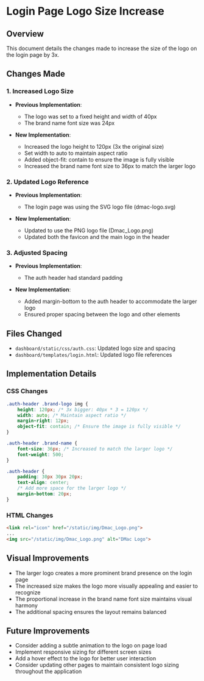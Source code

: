 # Login Page Logo Size Increase

## Overview
This document details the changes made to increase the size of the logo on the login page by 3x.

## Changes Made

### 1. Increased Logo Size
- **Previous Implementation**: 
  - The logo was set to a fixed height and width of 40px
  - The brand name font size was 24px

- **New Implementation**:
  - Increased the logo height to 120px (3x the original size)
  - Set width to auto to maintain aspect ratio
  - Added object-fit: contain to ensure the image is fully visible
  - Increased the brand name font size to 36px to match the larger logo

### 2. Updated Logo Reference
- **Previous Implementation**:
  - The login page was using the SVG logo file (dmac-logo.svg)

- **New Implementation**:
  - Updated to use the PNG logo file (Dmac_Logo.png)
  - Updated both the favicon and the main logo in the header

### 3. Adjusted Spacing
- **Previous Implementation**:
  - The auth header had standard padding

- **New Implementation**:
  - Added margin-bottom to the auth header to accommodate the larger logo
  - Ensured proper spacing between the logo and other elements

## Files Changed
- `dashboard/static/css/auth.css`: Updated logo size and spacing
- `dashboard/templates/login.html`: Updated logo file references

## Implementation Details

### CSS Changes
```css
.auth-header .brand-logo img {
    height: 120px; /* 3x bigger: 40px * 3 = 120px */
    width: auto; /* Maintain aspect ratio */
    margin-right: 12px;
    object-fit: contain; /* Ensure the image is fully visible */
}

.auth-header .brand-name {
    font-size: 36px; /* Increased to match the larger logo */
    font-weight: 500;
}

.auth-header {
    padding: 30px 30px 20px;
    text-align: center;
    /* Add more space for the larger logo */
    margin-bottom: 20px;
}
```

### HTML Changes
```html
<link rel="icon" href="/static/img/Dmac_Logo.png">
...
<img src="/static/img/Dmac_Logo.png" alt="DMac Logo">
```

## Visual Improvements
- The larger logo creates a more prominent brand presence on the login page
- The increased size makes the logo more visually appealing and easier to recognize
- The proportional increase in the brand name font size maintains visual harmony
- The additional spacing ensures the layout remains balanced

## Future Improvements
- Consider adding a subtle animation to the logo on page load
- Implement responsive sizing for different screen sizes
- Add a hover effect to the logo for better user interaction
- Consider updating other pages to maintain consistent logo sizing throughout the application
